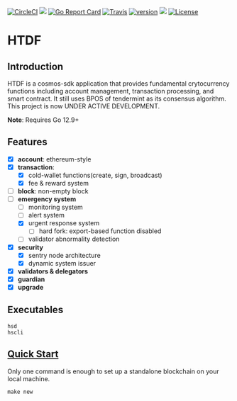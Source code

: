 [![CircleCI](https://circleci.com/gh/orientwalt/htdf/tree/master.svg?style=shield)](https://circleci.com/gh/orientwalt/htdf/tree/master)
[![](https://godoc.org/github.com/orientwalt/htdf?status.svg)](http://godoc.org/github.com/orientwalt/htdf) [![Go Report Card](https://goreportcard.com/badge/github.com/orientwalt/htdf)](https://goreportcard.com/report/github.com/orientwalt/htdf)
[![Travis](https://travis-ci.org/orientwalt/htdf.svg?branch=master)](https://travis-ci.org/orientwalt/htdf)
[![version](https://img.shields.io/github/tag/orientwalt/htdf.svg)](https://github.com/orientwalt/htdf/releases/latest)
[![](https://tokei.rs/b1/github/orientwalt/htdf?category=lines)](https://github.com/orientwalt/htdf)
[![License](https://img.shields.io/badge/License-Apache%202.0-green.svg)](https://opensource.org/licenses/Apache-2.0)

# HTDF
## Introduction
   HTDF is a cosmos-sdk application that provides fundamental crytocurrency functions including account management, transaction processing, and smart contract. It still uses BPOS of tendermint as its consensus algorithm. This project is now UNDER ACTIVE DEVELOPMENT.
   
   **Note**: Requires Go 12.9+
## Features
  * [x] **account**: ethereum-style
  * [x] **transaction**: 
    * [x]  cold-wallet functions(create, sign, broadcast)
    * [x]  fee & reward system
  * [ ] **block**: non-empty block
  * [ ] **emergency system**
    * [ ] monitoring system
    * [ ] alert system
    * [x] urgent response system
      * [ ] hard fork: export-based function disabled
    * [ ] validator abnormality detection
  * [x] **security**
    * [x] sentry node architecture
    * [x] dynamic system issuer
  * [x] **validators & delegators**
  * [x] **guardian**
  * [x] **upgrade**
## Executables
```
hsd
hscli
```
## [Quick Start](https://github.com/orientwalt/htdf/blob/master/docs/build%20%26%20run.md)
Only one command is enough to set up a standalone blockchain on your local machine.
```
make new
```
